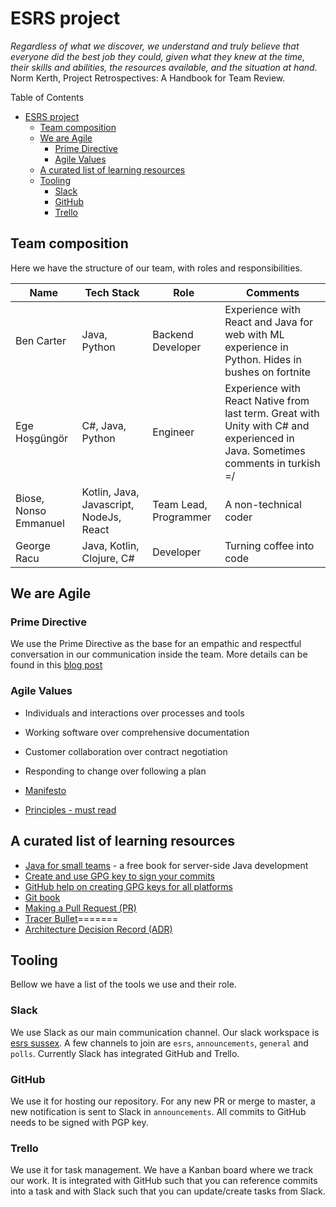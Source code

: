 # ESRS project

_Regardless of what we discover, we understand and truly believe that everyone did the best job they could, given what they knew at the time, their skills and abilities, the resources available, and the situation at hand._ Norm Kerth, Project Retrospectives: A Handbook for Team Review.

Table of Contents

- [ESRS project](#esrs-project)
  - [Team composition](#team-composition)
  - [We are Agile](#we-are-agile)
    - [Prime Directive](#prime-directive)
    - [Agile Values](#agile-values)
  - [A curated list of learning resources](#a-curated-list-of-learning-resources)
  - [Tooling](#tooling)
    - [Slack](#slack)
    - [GitHub](#github)
    - [Trello](#trello)

## Team composition

Here we have the structure of our team, with roles and responsibilities.

| Name                  | Tech Stack                              | Role                  | Comments                                                                                                                        |
| --------------------- | --------------------------------------- | --------------------- | ------------------------------------------------------------------------------------------------------------------------------- |
| Ben Carter            | Java, Python                            | Backend Developer     | Experience with React and Java for web with ML experience in Python. Hides in bushes on fortnite                    |
| Ege Hoşgüngör         | C#, Java, Python                        | Engineer              | Experience with React Native from last term. Great with Unity with C# and experienced in Java. Sometimes comments in turkish =/ |
| Biose, Nonso Emmanuel | Kotlin, Java, Javascript, NodeJs, React | Team Lead, Programmer | A non-technical coder                                                                                                           |
| George Racu           | Java, Kotlin, Clojure, C#               | Developer             | Turning coffee into code                                                                                                        |

## We are Agile

### Prime Directive

We use the Prime Directive as the base for an empathic and respectful conversation in our communication inside the team. More details can be found in this [blog post](https://www.thoughtworks.com/insights/blog/applying-prime-directive-beyond-retrospective)

### Agile Values

- Individuals and interactions over processes and tools
- Working software over comprehensive documentation
- Customer collaboration over contract negotiation
- Responding to change over following a plan

- [Manifesto](https://agilemanifesto.org/)
- [Principles - must read](https://agilemanifesto.org/principles.html)

## A curated list of learning resources

- [Java for small teams](https://ncrcoe.gitbooks.io/java-for-small-teams/content/) - a free book for server-side Java development
- [Create and use GPG key to sign your commits](https://georgeracu.github.io/2019/09/10/setup-gpg-and-git-sign-on-mac.html)
- [GitHub help on creating GPG keys for all platforms](https://help.github.com/en/articles/generating-a-new-gpg-key)
- [Git book](https://git-scm.com/book/en/v2)
- [Making a Pull Request (PR)](https://www.atlassian.com/git/tutorials/making-a-pull-request)
- [Tracer Bullet](https://wiki.c2.com/?TracerBullets)=======
- [Architecture Decision Record (ADR)](https://www.thoughtworks.com/radar/techniques/lightweight-architecture-decision-records)

## Tooling

Bellow we have a list of the tools we use and their role.

### Slack

We use Slack as our main communication channel. Our slack workspace is [esrs sussex](https://esrssussex.slack.com). A few channels to join are `esrs`, `announcements`, `general` and `polls`. Currently Slack has integrated GitHub and Trello.

### GitHub

We use it for hosting our repository. For any new PR or merge to master, a new notification is sent to Slack in `announcements`. All commits to GitHub needs to be signed with PGP key.

### Trello

We use it for task management. We have a Kanban board where we track our work. It is integrated with GitHub such that you can reference commits into a task and with Slack such that you can update/create tasks from Slack.
